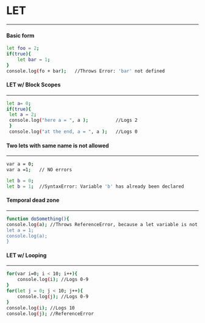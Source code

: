 # LET
-----
#### Basic form
```sh
let foo = 2;
if(true){
    let bar = 1;
}
console.log(fo + bar);   //Throws Error: 'bar' not defined

```

#### LET w/  Block Scopes
-------------------------
```sh
let a= 0;
if(true){
 let a = 2;
 console.log("here a = ", a );          //Logs 2
 }
 console.log("at the end, a = ", a );   //Logs 0
```

#### Two lets with same name is not allowed
-------------------------------------------
```sh
var a = 0;
var a =1;   // NO errors

let b = 0;
let b = 1;  //SyntaxError: Variable 'b' has already been declared
```

#### Temporal dead zone
-------------------------
```sh
function doSomething(){
console.log(a); //Throws ReferenceError, because a let variable is not accessible until it's defined.
let a = 1;
console.log(a);
}
```

#### LET w/  Looping
-------------------------
```sh
for(var i=0; i < 10; i++){
    console.log(i); //Logs 0-9
}
for(let j = 0; j < 10; j++){
    console.log(j); //Logs 0-9
}
console.log(i); //Logs 10
console.log(j); //ReferenceError
```

